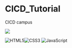 # CICD_Tutorial
CICD campus 

[![](https://visitcount.itsvg.in/api?id=RaphaelBenoliel&label=Profile%20Views&color=11&icon=3&pretty=true)](https://visitcount.itsvg.in)

![HTML5](https://img.shields.io/badge/html5-%23E34F26.svg?style=for-the-badge&logo=html5&logoColor=white)![CSS3](https://img.shields.io/badge/css3-%231572B6.svg?style=for-the-badge&logo=css3&logoColor=white) ![JavaScript](https://img.shields.io/badge/javascript-%23323330.svg?style=for-the-badge&logo=javascript&logoColor=%23F7DF1E)
